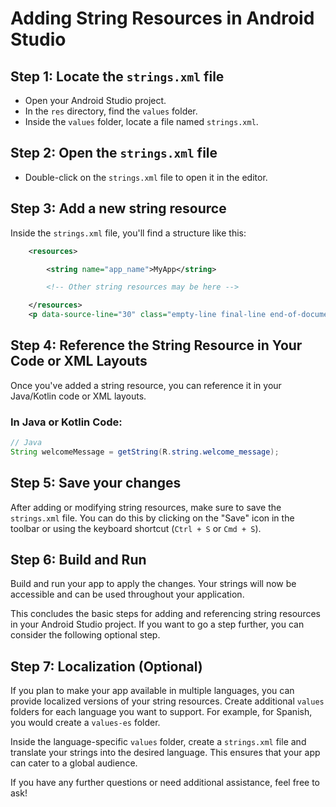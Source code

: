 # Adding String Resources in Android Studio

## Step 1: Locate the `strings.xml` file

- Open your Android Studio project.
- In the `res` directory, find the `values` folder.
- Inside the `values` folder, locate a file named `strings.xml`.

## Step 2: Open the `strings.xml` file

- Double-click on the `strings.xml` file to open it in the editor.

## Step 3: Add a new string resource

Inside the `strings.xml` file, you'll find a structure like this:

```xml
    <resources>

        <string name="app_name">MyApp</string>

        <!-- Other string resources may be here -->

    </resources>
    <p data-source-line="30" class="empty-line final-line end-of-document" style="margin:0;"></p>
```

## Step 4: Reference the String Resource in Your Code or XML Layouts

Once you've added a string resource, you can reference it in your Java/Kotlin code or XML layouts.

### In Java or Kotlin Code:

```java
// Java
String welcomeMessage = getString(R.string.welcome_message);
```

## Step 5: Save your changes

After adding or modifying string resources, make sure to save the `strings.xml` file. You can do this by clicking on the "Save" icon in the toolbar or using the keyboard shortcut (`Ctrl + S` or `Cmd + S`).

## Step 6: Build and Run

Build and run your app to apply the changes. Your strings will now be accessible and can be used throughout your application.

This concludes the basic steps for adding and referencing string resources in your Android Studio project. If you want to go a step further, you can consider the following optional step.

## Step 7: Localization (Optional)

If you plan to make your app available in multiple languages, you can provide localized versions of your string resources. Create additional `values` folders for each language you want to support. For example, for Spanish, you would create a `values-es` folder.

Inside the language-specific `values` folder, create a `strings.xml` file and translate your strings into the desired language. This ensures that your app can cater to a global audience.

If you have any further questions or need additional assistance, feel free to ask!

```

```
